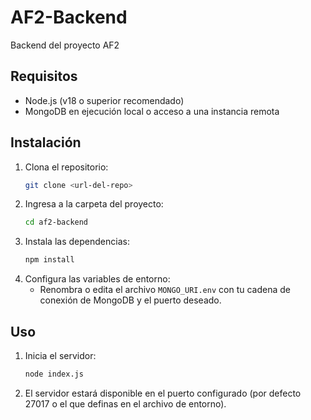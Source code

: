 # AF2-Backend
Backend del proyecto AF2

## Requisitos
- Node.js (v18 o superior recomendado)
- MongoDB en ejecución local o acceso a una instancia remota

## Instalación
1. Clona el repositorio:
   ```bash
   git clone <url-del-repo>
   ```
2. Ingresa a la carpeta del proyecto:
   ```bash
   cd af2-backend
   ```
3. Instala las dependencias:
   ```bash
   npm install
   ```
4. Configura las variables de entorno:
   - Renombra o edita el archivo `MONGO_URI.env` con tu cadena de conexión de MongoDB y el puerto deseado.

## Uso
1. Inicia el servidor:
   ```bash
   node index.js
   ```
2. El servidor estará disponible en el puerto configurado (por defecto 27017 o el que definas en el archivo de entorno).
